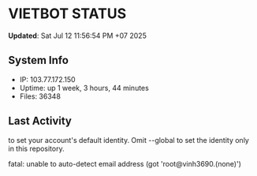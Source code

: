 # VIETBOT STATUS
**Updated**: Sat Jul 12 11:56:54 PM +07 2025

## System Info
- IP: 103.77.172.150
- Uptime: up 1 week, 3 hours, 44 minutes
- Files: 36348

## Last Activity

to set your account's default identity.
Omit --global to set the identity only in this repository.

fatal: unable to auto-detect email address (got 'root@vinh3690.(none)')
